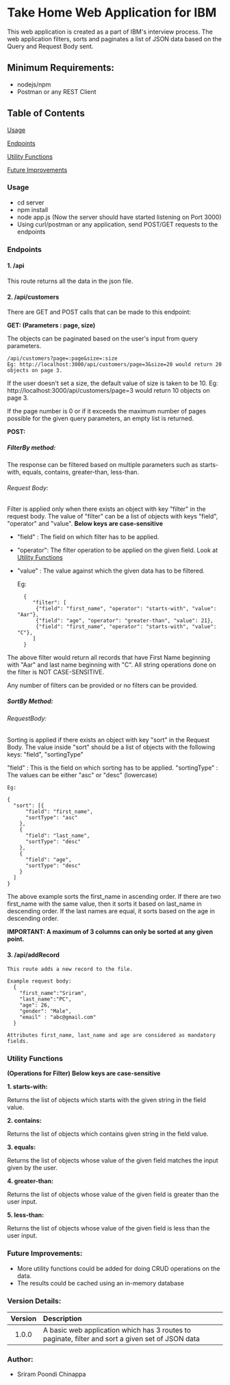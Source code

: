 # Take Home Web Application for IBM

This web application is created as a part of IBM's interview process. The web application filters, sorts and paginates a list of JSON data based on the Query and Request Body sent.
 

## Minimum Requirements:

- nodejs/npm
- Postman or any REST Client 


## Table of Contents

[Usage](#usage)

[Endpoints](#endpoints)

[Utility Functions](#utility-functions)

[Future Improvements](#future-improvements)

### Usage

- cd server
- npm install
- node app.js (Now the server should have started listening on Port 3000)
- Using curl/postman or any application, send POST/GET requests to the endpoints

### Endpoints
    
#### 1. /api
    
  This route returns all the data in the json file.
        
#### 2. /api/customers
    
  There are GET and POST calls that can be made to this endpoint:
  
**GET: (Parameters : page, size)**

The objects can be paginated based on the user's input from query parameters.
    
    /api/customers?page=:page&size=:size
    Eg: http://localhost:3000/api/customers/page=3&size=20 would return 20 objects on page 3. 
    
If the user doesn't set a size, the default value of size is taken to be 10.
    Eg: http://localhost:3000/api/customers/page=3 would return 10 objects on page 3.
    
If the page number is 0 or if it exceeds the maximum number of pages possible for the given query parameters, an empty list is returned.
    
    
**POST:**

##### FilterBy method:

The response can be filtered based on multiple parameters such as starts-with, equals, contains, greater-than, less-than.

###### Request Body:

Filter is applied only when there exists an object with key "filter" in the request body. The value of "filter" can
be a list of objects with keys "field", "operator" and "value".
**Below keys are case-sensitive**
- "field" : The field on which filter has to be applied.
- "operator": The filter operation to be applied on the given field. Look at [Utility Functions](#utility-functions)
- "value" : The value against which the given data has to be filtered.
    
    Eg:  
    
	    {
	       "filter": [
		    {"field": "first_name", "operator": "starts-with", "value": "Aar"},
		    {"field": "age", "operator": "greater-than", "value": 21},
		    {"field": "first_name", "operator": "starts-with", "value": "C"},
		   ]  
	    } 
    
The above filter would return all records that have First Name beginning with "Aar" and last name beginning with "C". 
All string operations done on the filter is NOT CASE-SENSITIVE.

Any number of filters can be provided or no filters can be provided.


##### SortBy Method:

###### RequestBody:

Sorting is applied if there exists an object with key "sort" in the Request Body. The value inside "sort" should be
a list of objects with the following keys: "field", "sortingType"

"field" : This is the field on which sorting has to be applied.
"sortingType" : The values can be either "asc" or "desc" (lowercase)
    
    Eg:
    
    {
      "sort": [{
          "field": "first_name",
          "sortType": "asc"
        },
        {
          "field": "last_name",
          "sortType": "desc"
        },
        {
          "field": "age",
          "sortType": "desc"
        }
      ]
    }
	
The above example sorts the first_name in ascending order. If there are two first_name with the same value, then it sorts it based on 
last_name in descending order. If the last names are equal, it sorts based on the age in descending order.

**IMPORTANT: A maximum of 3 columns can only be sorted at any given point.**
    
#### 3. /api/addRecord

    This route adds a new record to the file.
    
    Example request body:
      {
        "first_name":"Sriram",
        "last_name":"PC",
        "age": 26,
        "gender": "Male",
        "email" : "abc@gmail.com"
      }

    Attributes first_name, last_name and age are considered as mandatory fields.
 
    
### Utility Functions

**(Operations for Filter)**
**Below keys are case-sensitive**

**1. starts-with:**

   Returns the list of objects which starts with the given string in the field value.
   
**2. contains:**

   Returns the list of objects which contains given string in the field value. 
   
**3. equals:**

   Returns the list of objects whose value of the given field matches the input given by the user.
   
 **4. greater-than:**

   Returns the list of objects whose value of the given field is greater than the user input.
   
 **5. less-than:**

   Returns the list of objects whose value of the given field is less than the user input. 
   

### Future Improvements:

- More utility functions could be added for doing CRUD operations on the data.
- The results could be cached using an in-memory database


### Version Details:

| Version   | Description   |
|:---------:|:--------------|
| 1.0.0     |  A basic web application which has 3 routes to paginate, filter and sort a given set of JSON data  |

### Author:

  - Sriram Poondi Chinappa
